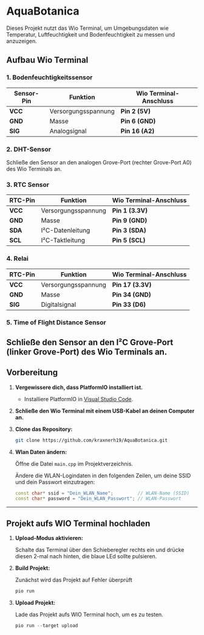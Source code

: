 # AquaBotanica

Dieses Projekt nutzt das Wio Terminal, um Umgebungsdaten wie Temperatur, Luftfeuchtigkeit und Bodenfeuchtigkeit zu messen und anzuzeigen.

## Aufbau Wio Terminal
   
### **1. Bodenfeuchtigkeitssensor**

| **Sensor-Pin** | **Funktion**         | **Wio Terminal-Anschluss** |
|----------------|----------------------|----------------------------|
| **VCC**        | Versorgungsspannung  | **Pin 2 (5V)**             |
| **GND**        | Masse                | **Pin 6 (GND)**            |
| **SIG**     | Analogsignal         | **Pin 16 (A2)**            |

### **2. DHT-Sensor**

Schließe den Sensor an den analogen Grove-Port (rechter Grove-Port A0) des Wio Terminals an.

### **3. RTC Sensor**

| **RTC-Pin** | **Funktion**         | **Wio Terminal-Anschluss** |
|-------------|----------------------|----------------------------|
| **VCC**     | Versorgungsspannung  | **Pin 1 (3.3V)**           |
| **GND**     | Masse                | **Pin 9 (GND)**            |
| **SDA**     | I²C-Datenleitung     | **Pin 3 (SDA)**            |
| **SCL**     | I²C-Taktleitung      | **Pin 5 (SCL)**            |

### **4. Relai**

| **RTC-Pin** | **Funktion**         | **Wio Terminal-Anschluss** |
|-------------|----------------------|----------------------------|
| **VCC**     | Versorgungsspannung  | **Pin 17 (3.3V)**          |
| **GND**     | Masse                | **Pin 34 (GND)**           |
| **SIG**     | Digitalsignal        | **Pin 33 (D6)**            |

### **5. Time of Flight Distance Sensor**

Schließe den Sensor an den I²C Grove-Port (linker Grove-Port) des Wio Terminals an.
---

## Vorbereitung

1. **Vergewissere dich, dass PlatformIO installiert ist.**
   - Installiere PlatformIO in [Visual Studio Code](https://platformio.org/install/ide?install=vscode).

2. **Schließe den Wio Terminal mit einem USB-Kabel an deinen Computer an.**

3. **Clone das Repository:**
   ```bash
   git clone https://github.com/kraxnerh19/AquaBotanica.git

4. **Wlan Daten ändern:**

   Öffne die Datei `main.cpp` im Projektverzeichnis.

   Ändere die WLAN-Logindaten in den folgenden Zeilen, um deine SSID und dein Passwort einzutragen:

   ```cpp
   const char* ssid = "Dein_WLAN_Name";         // WLAN-Name (SSID)
   const char* password = "Dein_WLAN_Passwort"; // WLAN-Passwort

  ---

## Projekt aufs WIO Terminal hochladen
1. **Upload-Modus aktivieren:**

   Schalte das Terminal über den Schieberegler rechts ein und drücke diesen 2-mal nach hinten, die blaue LEd sollte pulsieren.
3. **Build Projekt:**

   Zunächst wird das Projekt auf Fehler überprüft
   ```cpp
   pio run
5. **Upload Projekt:**

   Lade das Projekt aufs WIO Terminal hoch, um es zu testen.
   ```cpp
   pio run --target upload
   
   
